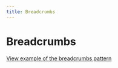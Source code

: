 ```yaml
---
title: Breadcrumbs
---
```


# Breadcrumbs

<a href="https://ubuntudesign.github.io/vanilla-framework/examples/patterns/breadcrumbs/"
    class="js-example">
    View example of the breadcrumbs pattern
</a>